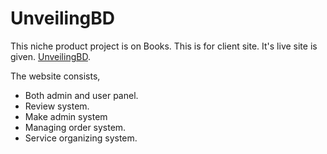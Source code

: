# UnveilingBD

This niche product project is on Books. This is for client site.
It's live site is given. [UnveilingBD](https://unveilingbd-assignment-12.web.app).

The website consists,
* Both admin and user panel.
* Review system.
* Make admin system
* Managing order system.
* Service organizing system.